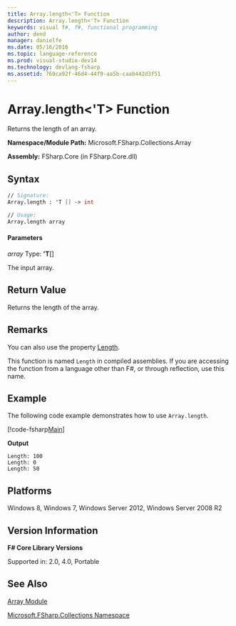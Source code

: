 ```yaml
---
title: Array.length<'T> Function
description: Array.length<'T> Function
keywords: visual f#, f#, functional programming
author: dend
manager: danielfe
ms.date: 05/16/2016
ms.topic: language-reference
ms.prod: visual-studio-dev14
ms.technology: devlang-fsharp
ms.assetid: 760ca92f-46d4-44f9-aa5b-caab442d3f51 
---
```


# Array.length<'T> Function

Returns the length of an array.

**Namespace/Module Path:** Microsoft.FSharp.Collections.Array

**Assembly:** FSharp.Core (in FSharp.Core.dll)

## Syntax

```fsharp
// Signature:
Array.length : 'T [] -> int

// Usage:
Array.length array
```

#### Parameters

*array*
Type: **'T**[[]](https://msdn.microsoft.com/library/def20292-9aae-4596-9275-b94e594f8493)

The input array.

## Return Value

Returns the length of the array.

## Remarks

You can also use the property [Length](https://msdn.microsoft.com/library/system.array.length.aspx).

This function is named `Length` in compiled assemblies. If you are accessing the function from a language other than F#, or through reflection, use this name.

## Example

The following code example demonstrates how to use `Array.length`.

[!code-fsharp[Main](~/samples/snippets/fsharp/arrays/snippet50.fs)]

**Output**

```
Length: 100
Length: 0
Length: 50
```

## Platforms

Windows 8, Windows 7, Windows Server 2012, Windows Server 2008 R2

## Version Information

**F# Core Library Versions**

Supported in: 2.0, 4.0, Portable

## See Also

[Array Module](index.md)

[Microsoft.FSharp.Collections Namespace](../Microsoft.FSharp.Collections-Namespace-%5BFSharp%5D.md)